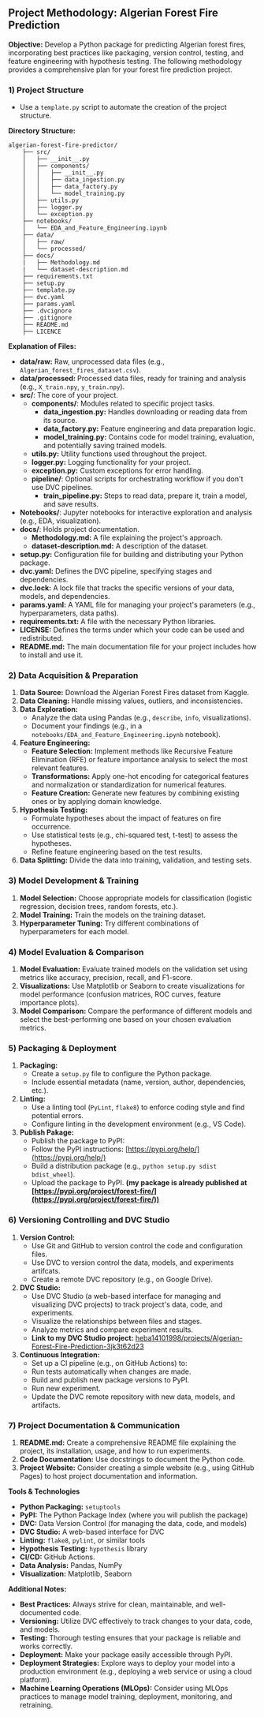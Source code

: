 ## Project Methodology: Algerian Forest Fire Prediction

**Objective:** Develop a Python package for predicting Algerian forest fires, incorporating best practices like packaging, version control, testing, and feature engineering with hypothesis testing. The following methodology provides a comprehensive plan for your forest fire prediction project. 

### 1) Project Structure

* Use a `template.py` script to automate the creation of the project structure.

**Directory Structure:**

```
algerian-forest-fire-predictor/
    ├── src/
    │   ├── __init__.py
    │   ├── components/
    │   │   ├── __init__.py
    │   │   ├── data_ingestion.py 
    │   │   ├── data_factory.py
    │   │   └── model_training.py
    │   ├── utils.py
    │   ├── logger.py
    │   └── exception.py
    ├── notebooks/
    │   └── EDA_and_Feature_Engineering.ipynb
    ├── data/
    │   ├── raw/
    │   └── processed/
    ├── docs/
    |   ├── Methodology.md
    |   └── dataset-description.md
    ├── requirements.txt
    ├── setup.py
    ├── template.py
    ├── dvc.yaml
    ├── params.yaml
    ├── .dvcignore
    ├── .gitignore
    ├── README.md
    ├── LICENCE

```

**Explanation of Files:**

- **data/raw:**  Raw, unprocessed data files (e.g., `Algerian_forest_fires_dataset.csv`).
- **data/processed:** Processed data files, ready for training and analysis (e.g., `X_train.npy`, `y_train.npy`).
- **src/**:  The core of your project.
    - **components/**: Modules related to specific project tasks.
        - **data_ingestion.py:**  Handles downloading or reading data from its source.
        - **data_factory.py:**  Feature engineering and data preparation logic.
        - **model_training.py:**  Contains code for model training, evaluation, and potentially saving trained models.
    - **utils.py:**  Utility functions used throughout the project.
    - **logger.py:**  Logging functionality for your project.
    - **exception.py:** Custom exceptions for error handling.
    - **pipeline/**: Optional scripts for orchestrating workflow if you don't use DVC pipelines.
        - **train_pipeline.py:**  Steps to read data, prepare it, train a model, and save results. 
- **Notebooks/**: Jupyter notebooks for interactive exploration and analysis (e.g., EDA, visualization).
- **docs/**: Holds project documentation.
    - **Methodology.md:**  A file explaining the project's approach.
    - **dataset-description.md:**  A description of the dataset.
- **setup.py:**  Configuration file for building and distributing your Python package.
- **dvc.yaml:**  Defines the DVC pipeline, specifying stages and dependencies.
- **dvc.lock:**  A lock file that tracks the specific versions of your data, models, and dependencies.
- **params.yaml:**  A YAML file for managing your project's parameters (e.g., hyperparameters, data paths).
- **requirements.txt:** A file with the necessary Python libraries.
- **LICENSE:**  Defines the terms under which your code can be used and redistributed.
- **README.md:**  The main documentation file for your project includes how to install and use it.

### 2) Data Acquisition & Preparation

1. **Data Source:** Download the Algerian Forest Fires dataset from Kaggle.
2. **Data Cleaning:** Handle missing values, outliers, and inconsistencies.
3. **Data Exploration:**
    - Analyze the data using Pandas (e.g., `describe`, `info`, visualizations).
    - Document your findings (e.g., in a `notebooks/EDA_and_Feature_Engineering.ipynb` notebook).
4. **Feature Engineering:**
    - **Feature Selection:**  Implement methods like Recursive Feature Elimination (RFE) or feature importance analysis to select the most relevant features.
    - **Transformations:** Apply one-hot encoding for categorical features and normalization or standardization for numerical features.
    - **Feature Creation:** Generate new features by combining existing ones or by applying domain knowledge.
5. **Hypothesis Testing:**
    - Formulate hypotheses about the impact of features on fire occurrence.
    - Use statistical tests (e.g., chi-squared test, t-test) to assess the hypotheses.
    - Refine feature engineering based on the test results.
6. **Data Splitting:** Divide the data into training, validation, and testing sets.

### 3) Model Development & Training 

1. **Model Selection:** Choose appropriate models for classification (logistic regression, decision trees, random forests, etc.).
2. **Model Training:** Train the models on the training dataset.
3. **Hyperparameter Tuning:** Try different combinations of hyperparameters for each model.

### 4) Model Evaluation & Comparison 

1. **Model Evaluation:** Evaluate trained models on the validation set using metrics like accuracy, precision, recall, and F1-score.
2. **Visualizations:** Use Matplotlib or Seaborn to create visualizations for model performance (confusion matrices, ROC curves, feature importance plots).
3. **Model Comparison:**  Compare the performance of different models and select the best-performing one based on your chosen evaluation metrics.

### 5) Packaging & Deployment

1. **Packaging:** 
   - Create a `setup.py` file to configure the Python package. 
   -  Include essential metadata (name, version, author, dependencies, etc.).
2. **Linting:**
   - Use a linting tool (`PyLint`, `flake8`) to enforce coding style and find potential errors.
   - Configure linting in the development environment (e.g., VS Code). 
3. **Publish Pakage:**
   -  Publish the package to PyPI:
     - Follow the PyPI instructions: [https://pypi.org/help/](https://pypi.org/help/)
     - Build a distribution package (e.g., `python setup.py sdist bdist_wheel`).
     - Upload the package to PyPI. **(my package is already published at [https://pypi.org/project/forest-fire/](https://pypi.org/project/forest-fire/))**

### 6) Versioning Controlling and DVC Studio
1. **Version Control:**
   - Use Git and GitHub to version control the code and configuration files.
   - Use DVC to version control the data, models, and experiments artifcats.
   - Create a remote DVC repository (e.g., on Google Drive). 
2. **DVC Studio:** 
    - Use DVC Studio (a web-based interface for managing and visualizing DVC projects) to track project's data, code, and experiments.
    - Visualize the relationships between files and stages.
    - Analyze metrics and compare experiment results.
    - **Link to my DVC Studio project:** [heba14101998/projects/Algerian-Forest-Fire-Prediction-3jk3t62d23](https://studio.dvc.ai/user/heba14101998/projects/Algerian-Forest-Fire-Prediction-3jk3t62d23)
3. **Continuous Integration:**
   -  Set up a CI pipeline (e.g., on GitHub Actions) to:
     -  Run tests automatically when changes are made.
     -  Build and publish new package versions to PyPI.
     -  Run new experiment.
     -  Update the DVC remote repository with new data, models, and artifacts.

### 7) Project Documentation & Communication

1. **README.md:** Create a comprehensive README file explaining the project, its installation, usage, and how to run experiments.
2. **Code Documentation:** Use docstrings to document the Python code.
3. **Project Website:** Consider creating a simple website (e.g., using GitHub Pages) to host project documentation and information.

**Tools & Technologies**

- **Python Packaging:** `setuptools`
- **PyPI:**  The Python Package Index (where you will publish the package)
- **DVC:**  Data Version Control (for managing the data, code, and models)
- **DVC Studio:**  A web-based interface for DVC
- **Linting:** `flake8`, `pylint`, or similar tools
- **Hypothesis Testing:** `hypothesis` library
- **CI/CD:** GitHub Actions.
- **Data Analysis:** Pandas, NumPy
- **Visualization:** Matplotlib, Seaborn

**Additional Notes:**

- **Best Practices:**  Always strive for clean, maintainable, and well-documented code.
- **Versioning:** Utilize DVC effectively to track changes to your data, code, and models.
- **Testing:** Thorough testing ensures that your package is reliable and works correctly.
- **Deployment:** Make your package easily accessible through PyPI.
- **Deployment Strategies:** Explore ways to deploy your model into a production environment (e.g., deploying a web service or using a cloud platform).
- **Machine Learning Operations (MLOps):** Consider using MLOps practices to manage model training, deployment, monitoring, and retraining.